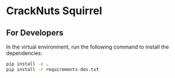 # CrackNuts Squirrel

## For Developers

In the virtual environment, run the following command to install the dependencies:

```bash
pip install -e .
pip install -r requirements-dev.txt
```